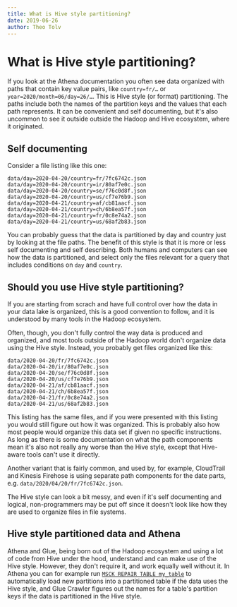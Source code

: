 ```yaml
---
title: What is Hive style partitioning?
date: 2019-06-26
author: Theo Tolv
---
```

# What is Hive style partitioning?

If you look at the Athena documentation you often see data organized with paths that contain key value pairs, like `country=fr/…` or `year=2020/month=06/day=26/…`. This is Hive style (or format) partitioning. The paths include both the names of the partition keys and the values that each path represents. It can be convenient and self documenting, but it's also uncommon to see it outside outside the Hadoop and Hive ecosystem, where it originated.

## Self documenting

Consider a file listing like this one:

```
data/day=2020-04-20/country=fr/7fc6742c.json
data/day=2020-04-20/country=ir/80af7e0c.json
data/day=2020-04-20/country=se/f76c0d8f.json
data/day=2020-04-20/country=us/cf7e76b9.json
data/day=2020-04-21/country=af/cb81aacf.json
data/day=2020-04-21/country=ch/6b8ea57f.json
data/day=2020-04-21/country=fr/0c8e74a2.json
data/day=2020-04-21/country=us/68af2b83.json
```

You can probably guess that the data is partitioned by day and country just by looking at the file paths. The benefit of this style is that it is more or less self documenting and self describing. Both humans and computers can see how the data is partitioned, and select only the files relevant for a query that includes conditions on `day` and `country`.

## Should you use Hive style partitioning?

If you are starting from scrach and have full control over how the data in your data lake is organized, this is a good convention to follow, and it is understood by many tools in the Hadoop ecosystem.

Often, though, you don't fully control the way data is produced and organized, and most tools outside of the Hadoop world don't organize data using the Hive style. Instead, you probably get files organized like this:

```
data/2020-04-20/fr/7fc6742c.json
data/2020-04-20/ir/80af7e0c.json
data/2020-04-20/se/f76c0d8f.json
data/2020-04-20/us/cf7e76b9.json
data/2020-04-21/af/cb81aacf.json
data/2020-04-21/ch/6b8ea57f.json
data/2020-04-21/fr/0c8e74a2.json
data/2020-04-21/us/68af2b83.json
```

This listing has the same files, and if you were presented with this listing you would still figure out how it was organized. This is probably also how most people would organize this data set if given no specific instructions. As long as there is some documentation on what the path components mean it's also not really any worse than the Hive style, except that Hive-aware tools can't use it directly.

Another variant that is fairly common, and used by, for example, CloudTrail and Kinesis Firehose is using separate path components for the date parts, e.g. `data/2020/04/20/fr/7fc6742c.json`.

The Hive style can look a bit messy, and even if it's self documenting and logical, non-programmers may be put off since it doesn't look like how they are used to organize files in file systems.

## Hive style partitioned data and Athena

Athena and Glue, being born out of the Hadoop ecosystem and using a lot of code from Hive under the hood, understand and can make use of the Hive style. However, they don't require it, and work equally well without it. In Athena you can for example run [`MSCK REPAIR TABLE my_table`](msck-repair-table) to automatically load new partitions into a partitioned table if the data uses the Hive style, and Glue Crawler figures out the names for a table's partition keys if the data is partitioned in the Hive style.
